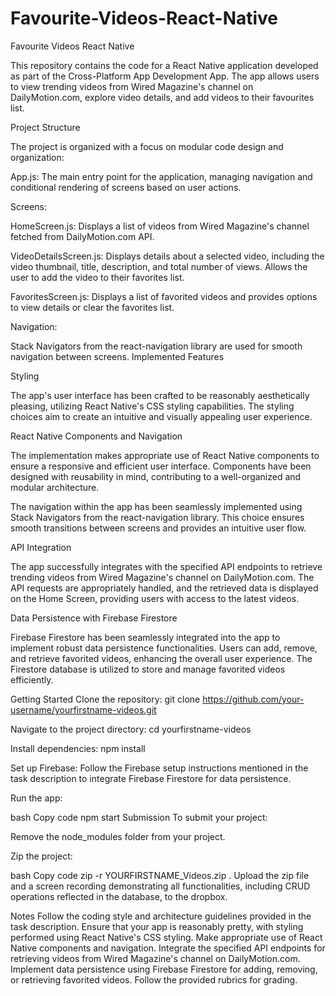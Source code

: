 # Favourite-Videos-React-Native
Favourite Videos React Native

This repository contains the code for a React Native application developed as part of the Cross-Platform App Development App. The app allows users to view trending videos from Wired Magazine's channel on DailyMotion.com, explore video details, and add videos to their favourites list.

Project Structure

The project is organized with a focus on modular code design and organization:


App.js: The main entry point for the application, managing navigation and conditional rendering of screens based on user actions.


Screens:


HomeScreen.js: Displays a list of videos from Wired Magazine's channel fetched from DailyMotion.com API.

VideoDetailsScreen.js: Displays details about a selected video, including the video thumbnail, title, description, and total number of views. Allows the user to add the video to their favorites list.

FavoritesScreen.js: Displays a list of favorited videos and provides options to view details or clear the favorites list.

Navigation:


Stack Navigators from the react-navigation library are used for smooth navigation between screens.
Implemented Features

Styling

The app's user interface has been crafted to be reasonably aesthetically pleasing, utilizing React Native's CSS styling capabilities. The styling choices aim to create an intuitive and visually appealing user experience.


React Native Components and Navigation


The implementation makes appropriate use of React Native components to ensure a responsive and efficient user interface. Components have been designed with reusability in mind, contributing to a well-organized and modular architecture.


The navigation within the app has been seamlessly implemented using Stack Navigators from the react-navigation library. This choice ensures smooth transitions between screens and provides an intuitive user flow.


API Integration

The app successfully integrates with the specified API endpoints to retrieve trending videos from Wired Magazine's channel on DailyMotion.com. The API requests are appropriately handled, and the retrieved data is displayed on the Home Screen, providing users with access to the latest videos.


Data Persistence with Firebase Firestore

Firebase Firestore has been seamlessly integrated into the app to implement robust data persistence functionalities. Users can add, remove, and retrieve favorited videos, enhancing the overall user experience. The Firestore database is utilized to store and manage favorited videos efficiently.


Getting Started
Clone the repository:
git clone https://github.com/your-username/yourfirstname-videos.git

Navigate to the project directory:
cd yourfirstname-videos


Install dependencies:
npm install

Set up Firebase:
Follow the Firebase setup instructions mentioned in the task description to integrate Firebase Firestore for data persistence.

Run the app:

bash
Copy code
npm start
Submission
To submit your project:

Remove the node_modules folder from your project.

Zip the project:

bash
Copy code
zip -r YOURFIRSTNAME_Videos.zip .
Upload the zip file and a screen recording demonstrating all functionalities, including CRUD operations reflected in the database, to the dropbox.

Notes
Follow the coding style and architecture guidelines provided in the task description.
Ensure that your app is reasonably pretty, with styling performed using React Native's CSS styling.
Make appropriate use of React Native components and navigation.
Integrate the specified API endpoints for retrieving videos from Wired Magazine's channel on DailyMotion.com.
Implement data persistence using Firebase Firestore for adding, removing, or retrieving favorited videos.
Follow the provided rubrics for grading.




